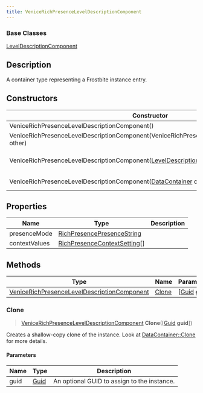 ```yaml
---
title: VeniceRichPresenceLevelDescriptionComponent
---
```

### Base Classes

[LevelDescriptionComponent](LevelDescriptionComponent)

## Description

A container type representing a Frostbite instance entry.

## Constructors

| Constructor                                                                                               | Description                                                                                                                                                                      |
| --------------------------------------------------------------------------------------------------------- | -------------------------------------------------------------------------------------------------------------------------------------------------------------------------------- |
| VeniceRichPresenceLevelDescriptionComponent()                                                             | Create a new instance of this container type.                                                                                                                                    |
| VeniceRichPresenceLevelDescriptionComponent(VeniceRichPresenceLevelDescriptionComponent other)            | Create a reference copy of an instance of the same type.                                                                                                                         |
| VeniceRichPresenceLevelDescriptionComponent([LevelDescriptionComponent](LevelDescriptionComponent) other) | Upcast an instance of type [LevelDescriptionComponent](LevelDescriptionComponent) to [VeniceRichPresenceLevelDescriptionComponent](VeniceRichPresenceLevelDescriptionComponent). |
| VeniceRichPresenceLevelDescriptionComponent([DataContainer](/vext/ref/shared/class/datacontainer) other)    | Upcast an instance of type [DataContainer](/vext/ref/shared/class/datacontainer) to [VeniceRichPresenceLevelDescriptionComponent](VeniceRichPresenceLevelDescriptionComponent).    |

## Properties

| Name          | Type                                                         | Description |
| ------------- | ------------------------------------------------------------ | ----------- |
| presenceMode  | [RichPresencePresenceString](RichPresencePresenceString)     |             |
| contextValues | [RichPresenceContextSetting](RichPresenceContextSetting)\[\] |             |

## Methods

| Type                                                                                       | Name            | Parameters                                     |
| ------------------------------------------------------------------------------------------ | --------------- | ---------------------------------------------- |
| [VeniceRichPresenceLevelDescriptionComponent](VeniceRichPresenceLevelDescriptionComponent) | [Clone](#clone) | \[[Guid](/vext/ref/shared/class/guid) **guid**\] |

### Clone

> [VeniceRichPresenceLevelDescriptionComponent](VeniceRichPresenceLevelDescriptionComponent) **Clone**(\[[Guid](/vext/ref/shared/class/guid) **guid**\])

Creates a shallow-copy clone of the instance. Look at [DataContainer::Clone](/vext/ref/shared/class/datacontainer#clone) for more details.

#### Parameters

| Name | Type         | Description                                 |
| ---- | ------------ | ------------------------------------------- |
| guid | [Guid](Guid) | An optional GUID to assign to the instance. |
